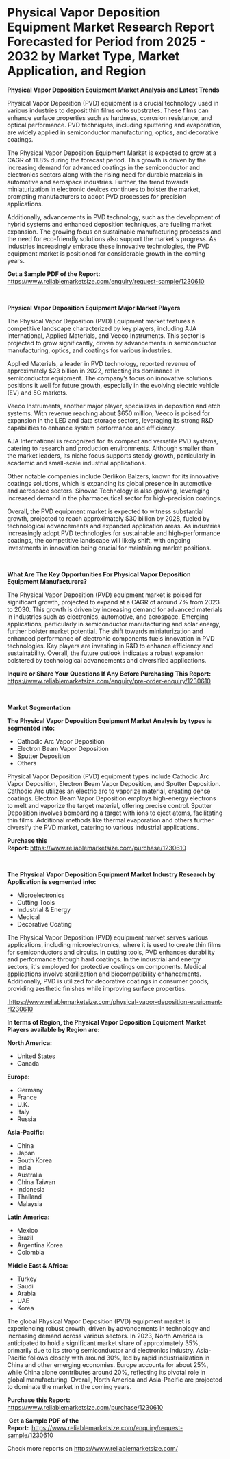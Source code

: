 <p><h1>Physical Vapor Deposition Equipment Market Research Report Forecasted for Period from 2025 -  2032 by Market Type, Market Application, and Region</h1></p><p><strong>Physical Vapor Deposition Equipment Market Analysis and Latest Trends</strong></p>
<p><p>Physical Vapor Deposition (PVD) equipment is a crucial technology used in various industries to deposit thin films onto substrates. These films can enhance surface properties such as hardness, corrosion resistance, and optical performance. PVD techniques, including sputtering and evaporation, are widely applied in semiconductor manufacturing, optics, and decorative coatings.</p><p>The Physical Vapor Deposition Equipment Market is expected to grow at a CAGR of 11.8% during the forecast period. This growth is driven by the increasing demand for advanced coatings in the semiconductor and electronics sectors along with the rising need for durable materials in automotive and aerospace industries. Further, the trend towards miniaturization in electronic devices continues to bolster the market, prompting manufacturers to adopt PVD processes for precision applications. </p><p>Additionally, advancements in PVD technology, such as the development of hybrid systems and enhanced deposition techniques, are fueling market expansion. The growing focus on sustainable manufacturing processes and the need for eco-friendly solutions also support the market's progress. As industries increasingly embrace these innovative technologies, the PVD equipment market is positioned for considerable growth in the coming years.</p></p>
<p><strong>Get a Sample PDF of the Report:&nbsp;</strong> <a href="https://www.reliablemarketsize.com/enquiry/request-sample/1230610?utm_campaign=2319&utm_medium=2&utm_source=Github&utm_content=ia&utm_term=18022025&utm_id=physical-vapor-deposition-equipment">https://www.reliablemarketsize.com/enquiry/request-sample/1230610</a></p>
<p>&nbsp;</p>
<p><strong>Physical Vapor Deposition Equipment Major Market Players</strong></p>
<p><p>The Physical Vapor Deposition (PVD) Equipment market features a competitive landscape characterized by key players, including AJA International, Applied Materials, and Veeco Instruments. This sector is projected to grow significantly, driven by advancements in semiconductor manufacturing, optics, and coatings for various industries.</p><p>Applied Materials, a leader in PVD technology, reported revenue of approximately $23 billion in 2022, reflecting its dominance in semiconductor equipment. The company’s focus on innovative solutions positions it well for future growth, especially in the evolving electric vehicle (EV) and 5G markets.</p><p>Veeco Instruments, another major player, specializes in deposition and etch systems. With revenue reaching about $650 million, Veeco is poised for expansion in the LED and data storage sectors, leveraging its strong R&D capabilities to enhance system performance and efficiency.</p><p>AJA International is recognized for its compact and versatile PVD systems, catering to research and production environments. Although smaller than the market leaders, its niche focus supports steady growth, particularly in academic and small-scale industrial applications.</p><p>Other notable companies include Oerlikon Balzers, known for its innovative coatings solutions, which is expanding its global presence in automotive and aerospace sectors. Sinovac Technology is also growing, leveraging increased demand in the pharmaceutical sector for high-precision coatings.</p><p>Overall, the PVD equipment market is expected to witness substantial growth, projected to reach approximately $30 billion by 2028, fueled by technological advancements and expanded application areas. As industries increasingly adopt PVD technologies for sustainable and high-performance coatings, the competitive landscape will likely shift, with ongoing investments in innovation being crucial for maintaining market positions.</p></p>
<p>&nbsp;</p>
<p><strong>What Are The Key Opportunities For Physical Vapor Deposition Equipment Manufacturers?</strong></p>
<p><p>The Physical Vapor Deposition (PVD) equipment market is poised for significant growth, projected to expand at a CAGR of around 7% from 2023 to 2030. This growth is driven by increasing demand for advanced materials in industries such as electronics, automotive, and aerospace. Emerging applications, particularly in semiconductor manufacturing and solar energy, further bolster market potential. The shift towards miniaturization and enhanced performance of electronic components fuels innovation in PVD technologies. Key players are investing in R&D to enhance efficiency and sustainability. Overall, the future outlook indicates a robust expansion bolstered by technological advancements and diversified applications.</p></p>
<p><strong>Inquire or Share Your Questions If Any Before Purchasing This Report:</strong> <a href="https://www.reliablemarketsize.com/enquiry/pre-order-enquiry/1230610?utm_campaign=2319&utm_medium=2&utm_source=Github&utm_content=ia&utm_term=18022025&utm_id=physical-vapor-deposition-equipment">https://www.reliablemarketsize.com/enquiry/pre-order-enquiry/1230610</a></p>
<p>&nbsp;</p>
<p><strong>Market Segmentation</strong></p>
<p><strong>The Physical Vapor Deposition Equipment Market Analysis by types is segmented into:</strong></p>
<p><ul><li>Cathodic Arc Vapor Deposition</li><li>Electron Beam Vapor Deposition</li><li>Sputter Deposition</li><li>Others</li></ul></p>
<p><p>Physical Vapor Deposition (PVD) equipment types include Cathodic Arc Vapor Deposition, Electron Beam Vapor Deposition, and Sputter Deposition. Cathodic Arc utilizes an electric arc to vaporize material, creating dense coatings. Electron Beam Vapor Deposition employs high-energy electrons to melt and vaporize the target material, offering precise control. Sputter Deposition involves bombarding a target with ions to eject atoms, facilitating thin films. Additional methods like thermal evaporation and others further diversify the PVD market, catering to various industrial applications.</p></p>
<p><strong>Purchase this Report:&nbsp;</strong><a href="https://www.reliablemarketsize.com/purchase/1230610?utm_campaign=2319&utm_medium=2&utm_source=Github&utm_content=ia&utm_term=18022025&utm_id=physical-vapor-deposition-equipment">https://www.reliablemarketsize.com/purchase/1230610</a></p>
<p>&nbsp;</p>
<p><strong>The Physical Vapor Deposition Equipment Market Industry Research by Application is segmented into:</strong></p>
<p><ul><li>Microelectronics</li><li>Cutting Tools</li><li>Industrial & Energy</li><li>Medical</li><li>Decorative Coating</li></ul></p>
<p><p>The Physical Vapor Deposition (PVD) equipment market serves various applications, including microelectronics, where it is used to create thin films for semiconductors and circuits. In cutting tools, PVD enhances durability and performance through hard coatings. In the industrial and energy sectors, it's employed for protective coatings on components. Medical applications involve sterilization and biocompatibility enhancements. Additionally, PVD is utilized for decorative coatings in consumer goods, providing aesthetic finishes while improving surface properties.</p></p>
<p><a href="https://www.reliablemarketsize.com/physical-vapor-deposition-equipment-r1230610?utm_campaign=2319&utm_medium=2&utm_source=Github&utm_content=ia&utm_term=18022025&utm_id=physical-vapor-deposition-equipment">&nbsp;https://www.reliablemarketsize.com/physical-vapor-deposition-equipment-r1230610</a></p>
<p><strong>In terms of Region, the Physical Vapor Deposition Equipment Market Players available by Region are:</strong></p>
<p>
    <p> <strong> North America: </strong>
        <ul>
            <li>United States</li>
            <li>Canada</li>
        </ul>
        </p> 
    <p> <strong> Europe: </strong>
        <ul>
            <li>Germany</li>
            <li>France</li>
            <li>U.K.</li>
            <li>Italy</li>
            <li>Russia</li>
        </ul>
        </p> 
    <p> <strong> Asia-Pacific: </strong>
        <ul>
            <li>China</li>
            <li>Japan</li>
            <li>South Korea</li>
            <li>India</li>
            <li>Australia</li>
            <li>China Taiwan</li>
            <li>Indonesia</li>
            <li>Thailand</li>
            <li>Malaysia</li>
        </ul>
        </p> 
    <p> <strong> Latin America: </strong>
        <ul>
            <li>Mexico</li>
            <li>Brazil</li>
            <li>Argentina Korea</li>
            <li>Colombia</li>
        </ul>
        </p> 
    <p> <strong> Middle East & Africa: </strong>
        <ul>
            <li>Turkey</li>
            <li>Saudi</li>
            <li>Arabia</li>
            <li>UAE</li>
            <li>Korea</li>
        </ul>
    </p>
    </p>
<p><p>The global Physical Vapor Deposition (PVD) equipment market is experiencing robust growth, driven by advancements in technology and increasing demand across various sectors. In 2023, North America is anticipated to hold a significant market share of approximately 35%, primarily due to its strong semiconductor and electronics industry. Asia-Pacific follows closely with around 30%, led by rapid industrialization in China and other emerging economies. Europe accounts for about 25%, while China alone contributes around 20%, reflecting its pivotal role in global manufacturing. Overall, North America and Asia-Pacific are projected to dominate the market in the coming years.</p></p>
<p><strong>Purchase this Report: </strong><a href="https://www.reliablemarketsize.com/purchase/1230610?utm_campaign=2319&utm_medium=2&utm_source=Github&utm_content=ia&utm_term=18022025&utm_id=physical-vapor-deposition-equipment">https://www.reliablemarketsize.com/purchase/1230610</a></p>
<p>&nbsp;<strong>Get a Sample PDF of the Report:&nbsp;&nbsp;</strong><a href="https://www.reliablemarketsize.com/enquiry/request-sample/1230610?utm_campaign=2319&utm_medium=2&utm_source=Github&utm_content=ia&utm_term=18022025&utm_id=physical-vapor-deposition-equipment">https://www.reliablemarketsize.com/enquiry/request-sample/1230610</a></p>
<p><strong></strong></p>
<p>Check more reports on <a href="https://www.reliablemarketsize.com/?utm_campaign=2319&utm_medium=2&utm_source=Github&utm_content=ia&utm_term=18022025&utm_id=physical-vapor-deposition-equipment">https://www.reliablemarketsize.com/</a></p>